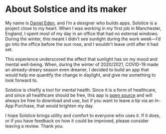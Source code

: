 # About Solstice and its maker
My name is [Daniel Eden](https://daneden.me), and I’m a designer who builds apps. Solstice is a project close to my heart. When I was working in my first job in Manchester, England, I spent most of my day in an office that had no external windows. During the winter, this meant I didn’t see sunlight during the work week—I’d go into the office before the sun rose, and I wouldn’t leave until after it had set.

This experience underscored the effect that sunlight has on my mood and mental well-being. When, during the winter of 2020/2021, COVID-19 made an already-dreary season even drearier, I decided to build an app that would help me quantify the change in daylight, and give me something to look forward to. 

Solstice is chiefly a tool for mental health. Since it is a form of healthcare, and since all healthcare should be free, this app is [open source](https://github.com/daneden/Solstice) and will always be free to download and use, but if you want to leave a tip via an In-App Purchase, that would brighten my day.

I hope Solstice brings utility and comfort to everyone who uses it. If it does, or if you have feedback on how it could be improved, please consider leaving a review. Thank you.
